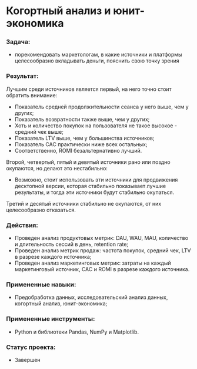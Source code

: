 # Когортный анализ и юнит-экономика
### Задача: 
- порекомендовать маркетологам, в какие источники и платформы целесообразно вкладывать деньги, пояснить свою точку зрения
### Результат:
Лучшим среди источников является первый, на него точно стоит обратить внимание: 
 - Показатель средней продолжительности сеанса у него выше, чем у других;
 - Показатель возвратности также выше, чем у других;
 - Хоть и количество покупок на пользователя не такое высокое - средний чек выше;
 - Показатель LTV выше, чем у большинства источников;
 - Показатель CAC практически ниже всех остальных;
 - Соответственно, ROMI безальтернативно лучший.

Второй, четвертый, пятый и девятый источники рано или поздно окупаются, но делают это нестабильно:
- Возможно, стоит использовать эти источники для продвижения десктопной версии, которая стабильно показывает лучшие результаты, и тогда эти источники будут стабильно окупаться.

Третий и десятый источники стабильно не окупаются, от них целесообразно отказаться.
### Действия:
- Проведен анализ продуктовых метрик: DAU, WAU, MAU, количество и длительность сессий в день, retention rate;
- Проведен анализ метрик продаж: частота покупок, средний чек, LTV в разрезе каждого источника;
- Проведен анализ маркетинговых метрик: затраты на каждый маркетинговый источник, CAC и ROMI в разрезе каждого источника.
### Примененные навыки: 
- Предобработка данных, исследовательский анализ данных, когортный анализ, юнит-экономика;
### Примененные инструменты: 
- Python и библиотеки Pandas, NumPy и Matplotlib.
### Статус проекта:
- Завершен
